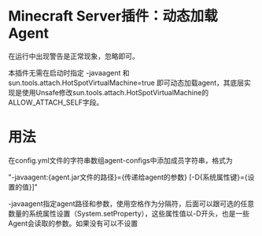 # Minecraft Server插件：动态加载Agent

在运行中出现警告是正常现象，忽略即可。

本插件无需在启动时指定 -javaagent 和 sun.tools.attach.HotSpotVirtualMachine=true 即可动态加载agent，其底层实现是使用Unsafe修改sun.tools.attach.HotSpotVirtualMachine的ALLOW_ATTACH_SELF字段。

# 用法

在config.yml文件的字符串数组agent-configs中添加成员字符串，格式为

"-javaagent:{agent.jar文件的路径}={传递给agent的参数} [-D{系统属性键}={设置的值}]"

-javaagent指定agent路径和参数，使用空格作为分隔符，后面可以跟可选的任意数量的系统属性设置（System.setProperty），这些属性值以-D开头，也是一些Agent会读取的参数。如果没有可以不设置